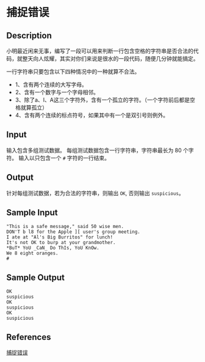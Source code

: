 # 捕捉错误

## Description

小明最近闲来无事，编写了一段可以用来判断一行包含空格的字符串是否合法的代码，就整天向人炫耀，其实对你们来说是很水的一段代码，随便几分钟就能搞定。

一行字符串只要包含以下四种情况中的一种就算不合法。 

- 1、含有两个连续的大写字母。 
- 2、含有一个数字与一个字母相邻。 
- 3、除了a、I、A这三个字符外，含有一个孤立的字符。（一个字符前后都是空格就算孤立） 
- 4、含有两个连续的标点符号，如果其中有一个是双引号则例外。

## Input

输入包含多组测试数据。 每组测试数据包含一行字符串，字符串最长为 80 个字符。 输入以只包含一个 `#` 字符的一行结束。

## Output

针对每组测试数据，若为合法的字符串，则输出 `OK`, 否则输出 `suspicious`。

## Sample Input

```
"This is a safe message," said 50 wise men.
DON'T b l8 for the Apple ][ user's group meeting.
I ate at "Al's Big Burritos" for lunch!
It's not OK to burp at your grandmother.
*BuT* YoU _CaN_ Do ThIs, YoU KnOw.
We 8 eight oranges.
#
```

## Sample Output

```
OK
suspicious
OK
suspicious
OK
suspicious
```

## References

[捕捉错误](http://cpp.zjut.edu.cn/ShowProblem.aspx?ShowID=1435)
